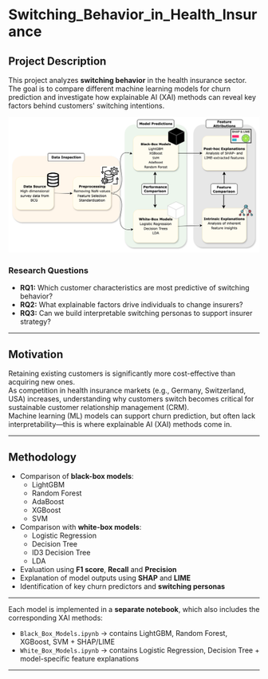 # Switching_Behavior_in_Health_Insurance
## Project Description

This project analyzes **switching behavior** in the health insurance sector.  
The goal is to compare different machine learning models for churn prediction and investigate how explainable AI (XAI) methods can reveal key factors behind customers' switching intentions.

![workflow](workflow_.png)

### Research Questions

- **RQ1:** Which customer characteristics are most predictive of switching behavior?  
- **RQ2:** What explainable factors drive individuals to change insurers?  
- **RQ3:** Can we build interpretable switching personas to support insurer strategy?

---

## Motivation

Retaining existing customers is significantly more cost-effective than acquiring new ones.  
As competition in health insurance markets (e.g., Germany, Switzerland, USA) increases, understanding why customers switch becomes critical for sustainable customer relationship management (CRM).  
Machine learning (ML) models can support churn prediction, but often lack interpretability—this is where explainable AI (XAI) methods come in.

---

## Methodology

- Comparison of **black-box models**:  
  - LightGBM  
  - Random Forest
  - AdaBoost 
  - XGBoost  
  - SVM  
- Comparison with **white-box models**:  
  - Logistic Regression  
  - Decision Tree
  - ID3 Decision Tree
  - LDA
- Evaluation using **F1 score**, **Recall** and **Precision**  
- Explanation of model outputs using **SHAP** and **LIME**  
- Identification of key churn predictors and **switching personas**


---


Each model is implemented in a **separate notebook**, which also includes the corresponding XAI methods:

- `Black_Box_Models.ipynb` → contains LightGBM, Random Forest, XGBoost, SVM + SHAP/LIME  
- `White_Box_Models.ipynb` → contains Logistic Regression, Decision Tree + model-specific feature explanations

---
